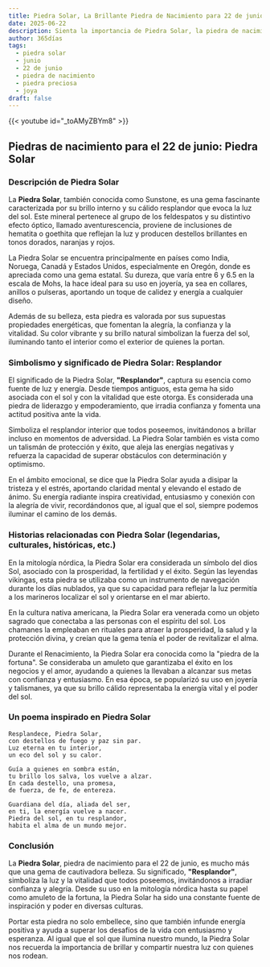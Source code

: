 ```yaml
---
title: Piedra Solar, La Brillante Piedra de Nacimiento para 22 de junio
date: 2025-06-22
description: Sienta la importancia de Piedra Solar, la piedra de nacimiento de 22 de junio que simboliza Resplandor. Deje que su belleza y significado iluminen su día.
author: 365días
tags:
  - piedra solar
  - junio
  - 22 de junio
  - piedra de nacimiento
  - piedra preciosa
  - joya
draft: false
---
```


{{< youtube id="_toAMyZBYm8" >}}

## Piedras de nacimiento para el 22 de junio: Piedra Solar

### Descripción de Piedra Solar

La **Piedra Solar**, también conocida como Sunstone, es una gema fascinante caracterizada por su brillo interno y su cálido resplandor que evoca la luz del sol. Este mineral pertenece al grupo de los feldespatos y su distintivo efecto óptico, llamado aventurescencia, proviene de inclusiones de hematita o goethita que reflejan la luz y producen destellos brillantes en tonos dorados, naranjas y rojos.

La Piedra Solar se encuentra principalmente en países como India, Noruega, Canadá y Estados Unidos, especialmente en Oregón, donde es apreciada como una gema estatal. Su dureza, que varía entre 6 y 6.5 en la escala de Mohs, la hace ideal para su uso en joyería, ya sea en collares, anillos o pulseras, aportando un toque de calidez y energía a cualquier diseño.

Además de su belleza, esta piedra es valorada por sus supuestas propiedades energéticas, que fomentan la alegría, la confianza y la vitalidad. Su color vibrante y su brillo natural simbolizan la fuerza del sol, iluminando tanto el interior como el exterior de quienes la portan.

### Simbolismo y significado de Piedra Solar: Resplandor

El significado de la Piedra Solar, **"Resplandor"**, captura su esencia como fuente de luz y energía. Desde tiempos antiguos, esta gema ha sido asociada con el sol y con la vitalidad que este otorga. Es considerada una piedra de liderazgo y empoderamiento, que irradia confianza y fomenta una actitud positiva ante la vida.

Simboliza el resplandor interior que todos poseemos, invitándonos a brillar incluso en momentos de adversidad. La Piedra Solar también es vista como un talismán de protección y éxito, que aleja las energías negativas y refuerza la capacidad de superar obstáculos con determinación y optimismo.

En el ámbito emocional, se dice que la Piedra Solar ayuda a disipar la tristeza y el estrés, aportando claridad mental y elevando el estado de ánimo. Su energía radiante inspira creatividad, entusiasmo y conexión con la alegría de vivir, recordándonos que, al igual que el sol, siempre podemos iluminar el camino de los demás.

### Historias relacionadas con Piedra Solar (legendarias, culturales, históricas, etc.)

En la mitología nórdica, la Piedra Solar era considerada un símbolo del dios Sol, asociado con la prosperidad, la fertilidad y el éxito. Según las leyendas vikingas, esta piedra se utilizaba como un instrumento de navegación durante los días nublados, ya que su capacidad para reflejar la luz permitía a los marineros localizar el sol y orientarse en el mar abierto.

En la cultura nativa americana, la Piedra Solar era venerada como un objeto sagrado que conectaba a las personas con el espíritu del sol. Los chamanes la empleaban en rituales para atraer la prosperidad, la salud y la protección divina, y creían que la gema tenía el poder de revitalizar el alma.

Durante el Renacimiento, la Piedra Solar era conocida como la "piedra de la fortuna". Se consideraba un amuleto que garantizaba el éxito en los negocios y el amor, ayudando a quienes la llevaban a alcanzar sus metas con confianza y entusiasmo. En esa época, se popularizó su uso en joyería y talismanes, ya que su brillo cálido representaba la energía vital y el poder del sol.

### Un poema inspirado en Piedra Solar

```
Resplandece, Piedra Solar,  
con destellos de fuego y paz sin par.  
Luz eterna en tu interior,  
un eco del sol y su calor.  

Guía a quienes en sombra están,  
tu brillo los salva, los vuelve a alzar.  
En cada destello, una promesa,  
de fuerza, de fe, de entereza.  

Guardiana del día, aliada del ser,  
en ti, la energía vuelve a nacer.  
Piedra del sol, en tu resplandor,  
habita el alma de un mundo mejor.  
```

### Conclusión

La **Piedra Solar**, piedra de nacimiento para el 22 de junio, es mucho más que una gema de cautivadora belleza. Su significado, **"Resplandor"**, simboliza la luz y la vitalidad que todos poseemos, invitándonos a irradiar confianza y alegría. Desde su uso en la mitología nórdica hasta su papel como amuleto de la fortuna, la Piedra Solar ha sido una constante fuente de inspiración y poder en diversas culturas.

Portar esta piedra no solo embellece, sino que también infunde energía positiva y ayuda a superar los desafíos de la vida con entusiasmo y esperanza. Al igual que el sol que ilumina nuestro mundo, la Piedra Solar nos recuerda la importancia de brillar y compartir nuestra luz con quienes nos rodean.